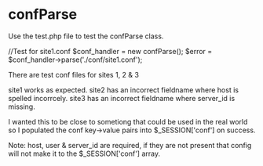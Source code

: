 confParse
=========
Use the test.php file to test the confParse class.

//Test for site1.conf
$conf_handler = new confParse();
$error = $conf_handler->parse('./conf/site1.conf');

There are test conf files for sites 1, 2 & 3

site1 works as expected.
site2 has an incorrect fieldname where host is spelled incorrcely.
site3 has an incorrect fieldname where server_id is missing.

I wanted this to be close to sometiong that could be used in the real world  so I populated the conf key->value pairs into $_SESSION['conf'] on success.

Note: host, user & server_id are required, if they are not present that config will not make it to the $_SESSION['conf'] array.
